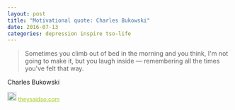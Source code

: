```yaml
---
layout: post
title: "Motivational quote: Charles Bukowski"
date: 2016-07-13
categories: depression inspire tso-life
---
```

> Sometimes you climb out of bed in the morning and you think, I'm not going to make it, but you laugh inside — remembering all the times you've felt that way.

Charles Bukowski

<span style="z-index:50;font-size:0.9em;"><img src="https://theysaidso.com/branding/theysaidso.png" height="20" width="20" alt="theysaidso.com"/><a href="https://theysaidso.com" title="Powered by quotes from theysaidso.com" style="color: #9fcc25; margin-left: 4px; vertical-align: middle;">theysaidso.com</a></span>
